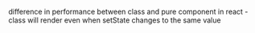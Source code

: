 difference in performance between class and pure component in react - class will render even when setState changes to the same value
